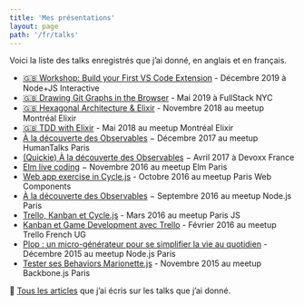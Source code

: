 ```yaml
---
title: 'Mes présentations'
layout: page
path: '/fr/talks'
---
```


Voici la liste des talks enregistrés que j’ai donné, en anglais et en français.

- [🇬🇧 Workshop: Build your First VS Code Extension](/en/2019/12/workshop-build-vscode-extension/) - Décembre 2019 à Node+JS Interactive
- [🇬🇧 Drawing Git Graphs in the Browser](/en/2019/06/drawing-git-graphs-browser/) - Mai 2019 à FullStack NYC
- [🇬🇧 Hexagonal Architecture & Elixir](https://youtu.be/sdM1KkjtCe8) - Novembre 2018 au meetup Montréal Elixir
- [🇬🇧 TDD with Elixir](https://youtu.be/HlGaHZWqItU) - Mai 2018 au meetup Montréal Elixir
- [À la découverte des Observables](https://youtu.be/JSeOF5UiayY) − Décembre 2017 au meetup HumanTalks Paris
- [(Quickie) À la découverte des Observables](https://youtu.be/ocgVSQhashY) − Avril 2017 à Devoxx France
- [Elm live coding](https://youtu.be/uy0gV-XGuuY) − Novembre 2016 au meetup Elm Paris
- [Web app exercise in Cycle.js](https://youtu.be/962HNnLggQE) - Octobre 2016 au meetup Paris Web Components
- [À la découverte des Observables](https://youtu.be/qxAnB1035_o) − Septembre 2016 au meetup Node.js Paris
- [Trello, Kanban et Cycle.js](https://youtu.be/8fHo34Ah6B0) - Mars 2016 au meetup Paris JS
- [Kanban et Game Development avec Trello](https://youtu.be/4P-mfUew8MQ) - Février 2016 au meetup Trello French UG
- [Plop : un micro-générateur pour se simplifier la vie au quotidien](https://youtu.be/1GyoY6V-0ss) - Décembre 2015 au meetup Node.js Paris
- [Tester ses Behaviors Marionette.js](https://youtu.be/0VHW_7PyjBw?t=1702) - Novembre 2015 au meetup Backbone.js Paris

🎩 [Tous les articles](/fr/tags/talk/) que j’ai écris sur les talks que j’ai donné.
